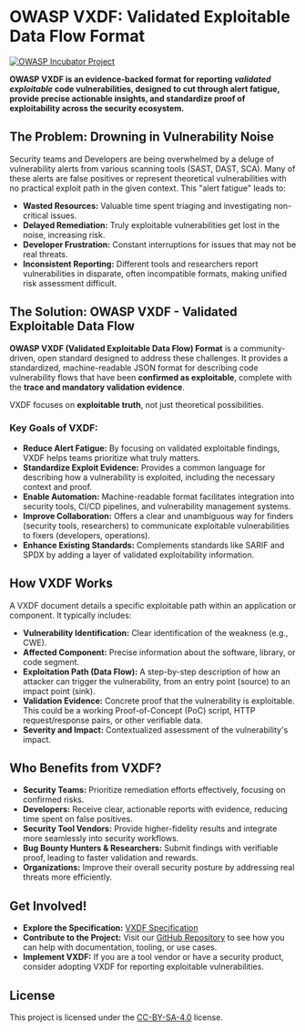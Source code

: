 # OWASP VXDF: Validated Exploitable Data Flow Format

[![OWASP Incubator Project](https://img.shields.io/badge/OWASP-Incubator%20Project-yellow)](https://owasp.org/projects/)

**OWASP VXDF is an evidence-backed format for reporting *validated exploitable* code vulnerabilities, designed to cut through alert fatigue, provide precise actionable insights, and standardize proof of exploitability across the security ecosystem.**

## The Problem: Drowning in Vulnerability Noise

Security teams and Developers are being overwhelmed by a deluge of vulnerability alerts from various scanning tools (SAST, DAST, SCA). Many of these alerts are false positives or represent theoretical vulnerabilities with no practical exploit path in the given context. This "alert fatigue" leads to:

*   **Wasted Resources:** Valuable time spent triaging and investigating non-critical issues.
*   **Delayed Remediation:** Truly exploitable vulnerabilities get lost in the noise, increasing risk.
*   **Developer Frustration:** Constant interruptions for issues that may not be real threats.
*   **Inconsistent Reporting:** Different tools and researchers report vulnerabilities in disparate, often incompatible formats, making unified risk assessment difficult.

## The Solution: OWASP VXDF - Validated Exploitable Data Flow

**OWASP VXDF (Validated Exploitable Data Flow) Format** is a community-driven, open standard designed to address these challenges. It provides a standardized, machine-readable JSON format for describing code vulnerability flows that have been **confirmed as exploitable**, complete with the **trace and mandatory validation evidence**.

VXDF focuses on **exploitable truth**, not just theoretical possibilities.

### Key Goals of VXDF:

*   **Reduce Alert Fatigue:** By focusing on validated exploitable findings, VXDF helps teams prioritize what truly matters.
*   **Standardize Exploit Evidence:** Provides a common language for describing how a vulnerability is exploited, including the necessary context and proof.
*   **Enable Automation:** Machine-readable format facilitates integration into security tools, CI/CD pipelines, and vulnerability management systems.
*   **Improve Collaboration:** Offers a clear and unambiguous way for finders (security tools, researchers) to communicate exploitable vulnerabilities to fixers (developers, operations).
*   **Enhance Existing Standards:** Complements standards like SARIF and SPDX by adding a layer of validated exploitability information.

## How VXDF Works

A VXDF document details a specific exploitable path within an application or component. It typically includes:

*   **Vulnerability Identification:** Clear identification of the weakness (e.g., CWE).
*   **Affected Component:** Precise information about the software, library, or code segment.
*   **Exploitation Path (Data Flow):** A step-by-step description of how an attacker can trigger the vulnerability, from an entry point (source) to an impact point (sink).
*   **Validation Evidence:** Concrete proof that the vulnerability is exploitable. This could be a working Proof-of-Concept (PoC) script, HTTP request/response pairs, or other verifiable data.
*   **Severity and Impact:** Contextualized assessment of the vulnerability's impact.

## Who Benefits from VXDF?

*   **Security Teams:** Prioritize remediation efforts effectively, focusing on confirmed risks.
*   **Developers:** Receive clear, actionable reports with evidence, reducing time spent on false positives.
*   **Security Tool Vendors:** Provide higher-fidelity results and integrate more seamlessly into security workflows.
*   **Bug Bounty Hunters & Researchers:** Submit findings with verifiable proof, leading to faster validation and rewards.
*   **Organizations:** Improve their overall security posture by addressing real threats more efficiently.

## Get Involved!

*   **Explore the Specification:** [VXDF Specification](https://github.com/OWASP/www-project-vxdf/releases/download/draft/Validated.Exploitable.Data.Flow.VXDF.Format.pdf)
*   **Contribute to the Project:** Visit our [GitHub Repository](https://github.com/mihir-shah99/vxdf) to see how you can help with documentation, tooling, or use cases.
*   **Implement VXDF:** If you are a tool vendor or have a security product, consider adopting VXDF for reporting exploitable vulnerabilities.

## License

This project is licensed under the [CC-BY-SA-4.0](LICENSE.md) license.